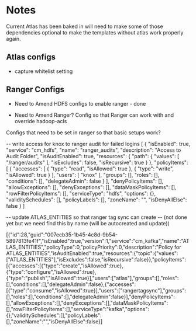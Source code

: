 # Notes

Current Atlas has been baked in will need to make some of those dependencies optional to make the templates without atlas work properly again.

## Atlas configs

- capture whitelist setting


## Ranger Configs

- Need to Amend HDFS configs to enable ranger - done

- Need to Amend Ranger? Config so that Ranger can work with and override hadoop-acls


Configs that need to be set in ranger so that basic setups work?

-- write access for knox to ranger audit for failed logins
[
    {
        "isEnabled": true,
        "service": "cm_hdfs",
        "name": "ranger_audits",
        "description": "Access to Audit Folder",
        "isAuditEnabled": true,
        "resources": {
            "path": {
                "values": [
                    "/ranger/audits"
                ],
                "isExcludes": false,
                "isRecursive": true
            }
        },
        "policyItems": [
            {
                "accesses": [
                    {
                        "type": "read",
                        "isAllowed": true
                    },
                    {
                        "type": "write",
                        "isAllowed": true
                    }
                ],
                "users": [
                    "knox"
                ],
                "groups": [],
                "roles": [],
                "conditions": [],
                "delegateAdmin": false
            }
        ],
        "denyPolicyItems": [],
        "allowExceptions": [],
        "denyExceptions": [],
        "dataMaskPolicyItems": [],
        "rowFilterPolicyItems": [],
        "serviceType": "hdfs",
        "options": {},
        "validitySchedules": [],
        "policyLabels": [],
        "zoneName": "",
        "isDenyAllElse": false
    }
]

-- update ATLAS_ENTITIES so that ranger tag sync can create
-- (not done yet but we need find this by name (will be autocreated and update))

[{"id":28,"guid":"007ecb35-1b45-4c8d-9b54-5897813fe41f","isEnabled":true,"version":1,"service":"cm_kafka","name":"ATLAS_ENTITIES","policyType":0,"policyPriority":0,"description":"Policy for ATLAS_ENTITIES","isAuditEnabled":true,"resources":{"topic":{"values":["ATLAS_ENTITIES"],"isExcludes":false,"isRecursive":false}},"policyItems":[{"accesses":[{"type":"create","isAllowed":true},{"type":"configure","isAllowed":true},{"type":"publish","isAllowed":true}],"users":["atlas"],"groups":[],"roles":[],"conditions":[],"delegateAdmin":false},{"accesses":[{"type":"consume","isAllowed":true}],"users":["rangertagsync"],"groups":[],"roles":[],"conditions":[],"delegateAdmin":false}],"denyPolicyItems":[],"allowExceptions":[],"denyExceptions":[],"dataMaskPolicyItems":[],"rowFilterPolicyItems":[],"serviceType":"kafka","options":{},"validitySchedules":[],"policyLabels":[],"zoneName":"","isDenyAllElse":false}]